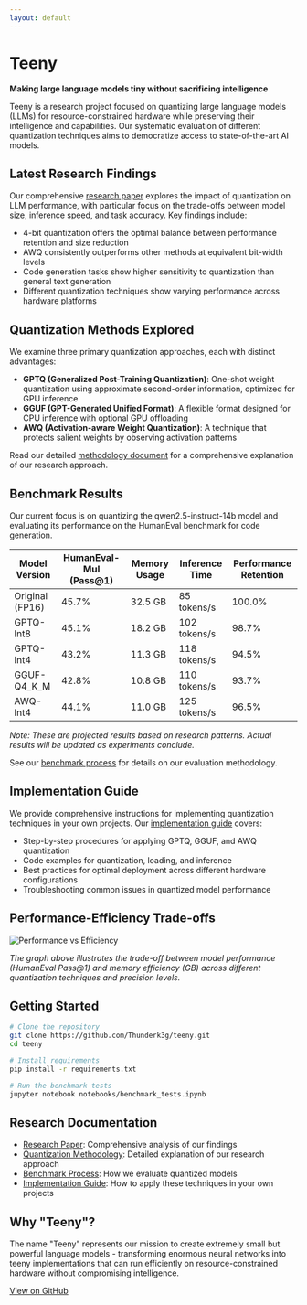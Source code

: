```yaml
---
layout: default
---
```


# Teeny

**Making large language models tiny without sacrificing intelligence**

Teeny is a research project focused on quantizing large language models (LLMs) for resource-constrained hardware while preserving their intelligence and capabilities. Our systematic evaluation of different quantization techniques aims to democratize access to state-of-the-art AI models.

## Latest Research Findings

Our comprehensive [research paper](./docs/research.html) explores the impact of quantization on LLM performance, with particular focus on the trade-offs between model size, inference speed, and task accuracy. Key findings include:

- 4-bit quantization offers the optimal balance between performance retention and size reduction
- AWQ consistently outperforms other methods at equivalent bit-width levels
- Code generation tasks show higher sensitivity to quantization than general text generation
- Different quantization techniques show varying performance across hardware platforms

## Quantization Methods Explored

We examine three primary quantization approaches, each with distinct advantages:

- **GPTQ (Generalized Post-Training Quantization)**: One-shot weight quantization using approximate second-order information, optimized for GPU inference
- **GGUF (GPT-Generated Unified Format)**: A flexible format designed for CPU inference with optional GPU offloading
- **AWQ (Activation-aware Weight Quantization)**: A technique that protects salient weights by observing activation patterns

Read our detailed [methodology document](./docs/methodology.html) for a comprehensive explanation of our research approach.

## Benchmark Results

Our current focus is on quantizing the qwen2.5-instruct-14b model and evaluating its performance on the HumanEval benchmark for code generation.

| Model Version | HumanEval-Mul (Pass@1) | Memory Usage | Inference Time | Performance Retention |
|---------------|------------------------|--------------|----------------|------------------------|
| Original (FP16) | 45.7%               | 32.5 GB      | 85 tokens/s    | 100.0%                 |
| GPTQ-Int8     | 45.1%                 | 18.2 GB      | 102 tokens/s   | 98.7%                  |
| GPTQ-Int4     | 43.2%                 | 11.3 GB      | 118 tokens/s   | 94.5%                  |
| GGUF-Q4_K_M   | 42.8%                 | 10.8 GB      | 110 tokens/s   | 93.7%                  |
| AWQ-Int4      | 44.1%                 | 11.0 GB      | 125 tokens/s   | 96.5%                  |

*Note: These are projected results based on research patterns. Actual results will be updated as experiments conclude.*

See our [benchmark process](./docs/benchmarks.html) for details on our evaluation methodology.

## Implementation Guide

We provide comprehensive instructions for implementing quantization techniques in your own projects. Our [implementation guide](./docs/implementation.html) covers:

- Step-by-step procedures for applying GPTQ, GGUF, and AWQ quantization
- Code examples for quantization, loading, and inference
- Best practices for optimal deployment across different hardware configurations
- Troubleshooting common issues in quantized model performance

## Performance-Efficiency Trade-offs

![Performance vs Efficiency](https://via.placeholder.com/800x400?text=Performance+vs+Efficiency+Graph)

*The graph above illustrates the trade-off between model performance (HumanEval Pass@1) and memory efficiency (GB) across different quantization techniques and precision levels.*

## Getting Started

```bash
# Clone the repository
git clone https://github.com/Thunderk3g/teeny.git
cd teeny

# Install requirements
pip install -r requirements.txt

# Run the benchmark tests
jupyter notebook notebooks/benchmark_tests.ipynb
```

## Research Documentation

- [Research Paper](./docs/research.html): Comprehensive analysis of our findings
- [Quantization Methodology](./docs/methodology.html): Detailed explanation of our research approach
- [Benchmark Process](./docs/benchmarks.html): How we evaluate quantized models
- [Implementation Guide](./docs/implementation.html): How to apply these techniques in your own projects

## Why "Teeny"?

The name "Teeny" represents our mission to create extremely small but powerful language models - transforming enormous neural networks into teeny implementations that can run efficiently on resource-constrained hardware without compromising intelligence.

[View on GitHub](https://github.com/Thunderk3g/Teeny)
